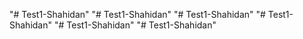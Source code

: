 "# Test1-Shahidan" 
"# Test1-Shahidan" 
"# Test1-Shahidan" 
"# Test1-Shahidan" 
"# Test1-Shahidan" 
"# Test1-Shahidan" 
